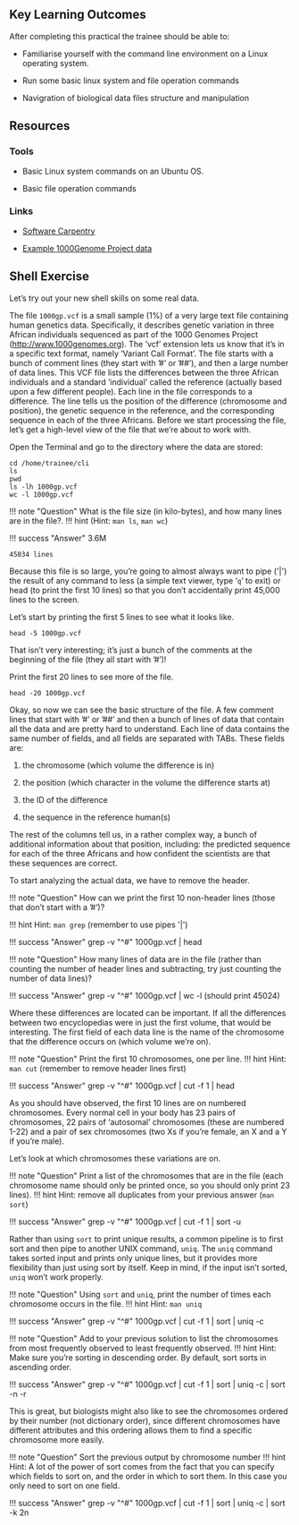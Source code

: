 Key Learning Outcomes
---------------------

After completing this practical the trainee should be able to:

-   Familiarise yourself with the command line environment on a Linux
    operating system.

-   Run some basic linux system and file operation commands

-   Navigration of biological data files structure and manipulation

## Resources

### Tools

* Basic Linux system commands on an Ubuntu OS.

* Basic file operation commands

### Links

* [Software Carpentry](http://software-carpentry.org)

* [Example 1000Genome Project data](http://www.1000genomes.org)

Shell Exercise
--------------

Let’s try out your new shell skills on some real data.

The file `1000gp.vcf` is a small sample (1%) of a very large text file
containing human genetics data. Specifically, it describes genetic
variation in three African individuals sequenced as part of the 1000
Genomes Project (http://www.1000genomes.org). The ’vcf’ extension lets
us know that it’s in a specific text format, namely ’Variant Call
Format’. The file starts with a bunch of comment lines (they start with
’\#’ or ’\#\#’), and then a large number of data lines. This VCF file
lists the differences between the three African individuals and a
standard ’individual’ called the reference (actually based upon a few
different people). Each line in the file corresponds to a difference.
The line tells us the position of the difference (chromosome and
position), the genetic sequence in the reference, and the corresponding
sequence in each of the three Africans. Before we start processing the
file, let’s get a high-level view of the file that we’re about to work
with.

Open the Terminal and go to the directory where the data are stored:
```
cd /home/trainee/cli
ls
pwd
ls -lh 1000gp.vcf
wc -l 1000gp.vcf
```

!!! note "Question"
    What is the file size (in kilo-bytes), and how many lines are in the file?.
!!! hint
    (Hint: `man ls`, `man wc`)

!!! success "Answer"
    3.6M

    45034 lines

Because this file is so large, you’re going to almost always want to
pipe ('|') the result of any command to less (a simple text viewer, type
‘`q`’ to exit) or head (to print the first 10 lines) so that you don’t
accidentally print 45,000 lines to the screen.

Let’s start by printing the first 5 lines to see what it looks like.
```
head -5 1000gp.vcf
```

That isn’t very interesting; it’s just a bunch of the comments at the
beginning of the file (they all start with ’\#’)!

Print the first 20 lines to see more of the file.
```
head -20 1000gp.vcf
```

Okay, so now we can see the basic structure of the file. A few comment
lines that start with ’\#’ or ’\#\#’ and then a bunch of lines of data
that contain all the data and are pretty hard to understand. Each line
of data contains the same number of fields, and all fields are separated
with TABs. These fields are:

1.  the chromosome (which volume the difference is in)

2.  the position (which character in the volume the difference starts
    at)

3.  the ID of the difference

4.  the sequence in the reference human(s)

The rest of the columns tell us, in a rather complex way, a bunch of
additional information about that position, including: the predicted
sequence for each of the three Africans and how confident the scientists
are that these sequences are correct.

To start analyzing the actual data, we have to remove the header.

!!! note "Question"
    How can we print the first 10 non-header lines (those that don’t start
    with a ’\#’)?

!!! hint
    Hint: `man grep` (remember to use pipes '|')

!!! success "Answer"
    grep -v "^\#" 1000gp.vcf | head  

!!! note "Question"
    How many lines of data are in the file (rather than counting the number
    of header lines and subtracting, try just counting the number of data
    lines)?

!!! success "Answer"
    grep -v "^\#" 1000gp.vcf | wc -l (should print 45024)

Where these differences are located can be important. If all the
differences between two encyclopedias were in just the first volume,
that would be interesting. The first field of each data line is the name
of the chromosome that the difference occurs on (which volume we’re on).

!!! note "Question"
    Print the first 10 chromosomes, one per line.
!!! hint
    Hint: `man cut` (remember to remove header lines first)

!!! success "Answer"
    grep -v "\^\#" 1000gp.vcf | cut -f 1 | head

As you should have observed, the first 10 lines are on numbered
chromosomes. Every normal cell in your body has 23 pairs of chromosomes,
22 pairs of ‘autosomal’ chromosomes (these are numbered 1-22) and a pair
of sex chromosomes (two Xs if you’re female, an X and a Y if you’re
male).

Let’s look at which chromosomes these variations are on.

!!! note "Question"
    Print a list of the chromosomes that are in the file (each chromosome
    name should only be printed once, so you should only print 23 lines).
!!! hint
    Hint: remove all duplicates from your previous answer (`man sort`)

!!! success "Answer"
    grep -v "\^\#" 1000gp.vcf | cut -f 1 | sort -u

Rather than using `sort` to print unique results, a common pipeline is
to first sort and then pipe to another UNIX command, `uniq`. The `uniq`
command takes sorted input and prints only unique lines, but it provides
more flexibility than just using sort by itself. Keep in mind, if the
input isn’t sorted, `uniq` won’t work properly.

!!! note "Question"
    Using `sort` and `uniq`, print the number of times each chromosome
    occurs in the file.
!!! hint
    Hint: `man uniq`

!!! success "Answer"
    grep -v "\^\#" 1000gp.vcf | cut -f 1 | sort | uniq -c

!!! note "Question"
    Add to your previous solution to list the chromosomes from most
    frequently observed to least frequently observed.
!!! hint
    Hint: Make sure you’re sorting in descending order. By default, sort
    sorts in ascending order.

!!! success "Answer"
    grep -v "\^\#" 1000gp.vcf | cut -f 1 | sort | uniq -c | sort -n -r

This is great, but biologists might also like to see the chromosomes
ordered by their number (not dictionary order), since different
chromosomes have different attributes and this ordering allows them to
find a specific chromosome more easily.

!!! note "Question"
    Sort the previous output by chromosome number
!!! hint
    Hint: A lot of the power of sort comes from the fact that you can
    specify which fields to sort on, and the order in which to sort them. In
    this case you only need to sort on one field.

!!! success "Answer"
    grep -v "\^\#" 1000gp.vcf | cut -f 1 | sort | uniq -c | sort -k 2n
